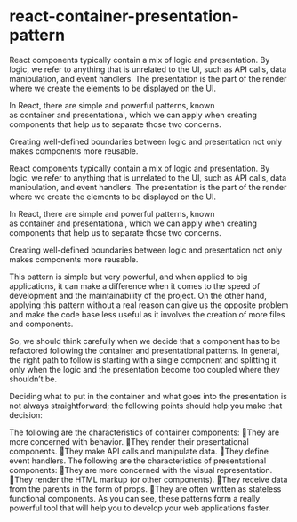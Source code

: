 # react-container-presentation-pattern

React components typically contain a mix of logic and presentation. By logic, we refer to anything that is unrelated to the UI, such as API calls, data manipulation, and event handlers. The presentation is the part of the render where we create the elements to be displayed on the UI.

In React, there are simple and powerful patterns, known as container and presentational, which we can apply when creating components that help us to separate those two concerns.

Creating well-defined boundaries between logic and presentation not only makes components more reusable.

React components typically contain a mix of logic and presentation. By logic, we refer to anything that is unrelated to the UI, such as API calls, data manipulation, and event handlers. The presentation is the part of the render where we create the elements to be displayed on the UI.

In React, there are simple and powerful patterns, known as container and presentational, which we can apply when creating components that help us to separate those two concerns.

Creating well-defined boundaries between logic and presentation not only makes components more reusable.

This pattern is simple but very powerful, and when applied to big applications, it can make a difference when it comes to the speed of development and the maintainability of the project. On the other hand, applying this pattern without a real reason can give us the opposite problem and make the code base less useful as it involves the creation of more files and components.

So, we should think carefully when we decide that a component has to be refactored following the container and presentational patterns. In general, the right path to follow is starting with a single component and splitting it only when the logic and the presentation become too coupled where they shouldn’t be.

Deciding what to put in the container and what goes into the presentation is not always straightforward; the following points should help you make that decision:

The following are the characteristics of container components:
They are more concerned with behavior.
They render their presentational components.
They make API calls and manipulate data.
They define event handlers.
The following are the characteristics of presentational components:
They are more concerned with the visual representation.
They render the HTML markup (or other components).
They receive data from the parents in the form of props.
They are often written as stateless functional components.
As you can see, these patterns form a really powerful tool that will help you to develop your web applications faster.
